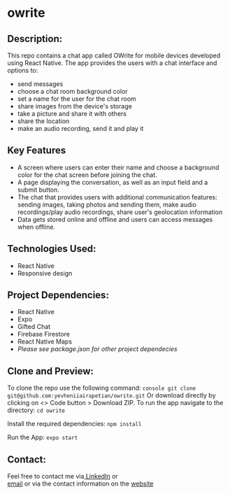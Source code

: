 # owrite

## Description:
This repo contains a chat app called OWrite for mobile devices developed using React Native. The app provides the users with a chat interface and options to:
- send messages
- choose a chat room background color
- set a name for the user for the chat room
- share images from the device's storage
- take a picture and share it with others
- share the location
- make an audio recording, send it and play it


## Key Features
- A screen where users can enter their name and choose a background color for the chat screen before joining the chat.
- A page displaying the conversation, as well as an input field and a submit button.
- The chat that provides users with additional communication features: sending images, taking photos and sending them, make audio recordings/play audio recordings, share user's geolocation information
- Data gets stored online and offline and users can access messages when offline.

## Technologies Used:
- React Native
- Responsive design
  

## Project Dependencies:
- React Native
- Expo
- Gifted Chat
- Firebase Firestore
- React Native Maps
- _Please see package.json for other project dependecies_


## Clone and Preview:
To clone the repo use the following command:
```console git clone git@github.com:yevheniiairapetian/owrite.git```
Or download directly by clicking on <> Code button > Download ZIP. To run the app navigate to the directory:
```cd owrite```

Install the required dependencies:
```npm install```

Run the App:
```expo start```

## Contact:
Feel free to contact me via[ LinkedIn](https://www.linkedin.com/in/yevhenii-airapetian/) or  
[email](mailto:sonkozhenia11@gmail.com) or 
via the contact information on the [website](https://yevheniiairapetian.github.io/portfolio-website/contact.html) 
